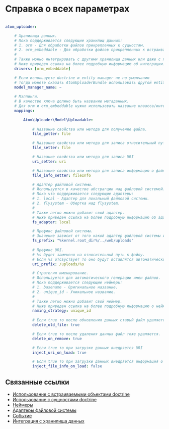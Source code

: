 Справка о всех параметрах
===

```yaml

atom_uploader:

    # Хранилища данных.
    # Пока поддерживается следующие хранилищ данных:
    # 1. orm - Для обработки файлов прикрепленных к сущностям.
    # 2. orm_embeddable - Для обработки файлов прикрепленных к встраиваемые объекты.
    #
    # Также можно интегрировать с другими хранилища данных или даже с простыми массивами.
    # Ниже приведен ссылка на более подробную информацию об интеграции.
    drivers: [orm_embeddable]

    # Если используете doctrine и entity manager не по умолчанию
    # тогда можете сказать AtomUploaderBundle использовать другой entity manager.
    model_manager_name: ~
    
    # Мэппинги.
    # В качестве ключа должно быть название метаданных.
    # Для orm и orm_embeddable нужно использовать название клаасса/интерфейса/родительского класса или трейта.
    mappings:

        Atom\Uploader\Model\Uploadable:
            
            # Название свойства или метода для получение файла.
            file_getter: file

            # Название свойства или метода для записа относительный путь к файлу.
            file_setter: file

            # Название свойства или метода для записа URI
            uri_setter: uri

            # Название свойства или метода для записа информацию о файле(\SplFileInfo)
            file_info_setter: fileInfo

            # Адаптер файловой системы.
            # Используется в качестве абстрагции над файловой системой.
            # Пока что поддерживается следующие адаптеры:
            # 1. local - Адаптер для локальный файловой системы.
            # 2. flysystem - Обертка над flysystem.
            #
            # Также легко можно добавит свой адаптер.
            # Ниже приведен ссылка на более подробную информацию об адаптерах файловых систем.
            fs_adapter: local

            # Префикс файловой системы.
            # Значение зависит от того какой адаптер файловой системы используется.
            fs_prefix: "%kernel.root_dir%/../web/uploads"
            
            # Префикс URI.
            # %s будет заменено на относительный путь к файлу.
            # Если %s отсвуствует то оно будут вставлятся автоматически в конец.
            uri_prefix: /uploads/%s

            # Стратегия именирование.
            # Используется для автоматического генерации имен файлов.
            # Пока поддерживается следующие неймеры:
            # 1. basename - Оригинальное название.
            # 2. unique_id - Уникальное название.
            #
            # Также легко можно добавит свой неймер.
            # Ниже приведен ссылка на более подробную информацию о неймерах.
            naming_strategy: unique_id
            
            # Если true то после обновления данных старый файл удаляется.
            delete_old_file: true

            # Если true то после удаления данных файл тоже удаляется.
            delete_on_remove: true

            # Если true то при загрузке данных внедряется URI
            inject_uri_on_load: true

            # Если true то при загрузке данных внедряется информация о файле (\SplFileInfo)
            inject_file_info_on_load: false
```

Связанные ссылки
---

- [Использование с встраиваемыми объектами doctrine][usage-with-doctrine-embeddables]
- [Использование с сущностями doctrine][usage-with-doctrine-entities]
- [Неймеры][namers]
- [Адаптеры файловой системы][fs-adapters]
- [Событие][events]
- [Интеграция с хранилища данных][datastore-integration]

[usage-with-doctrine-entities]: usage-with-doctrine-entities.md
[usage-with-doctrine-embeddables]: usage-with-doctrine-embeddables.md
[namers]: namers.md
[events]: events.md
[fs-adapters]: fs-adapters.md
[datastore-integration]: datastore-integration.md

